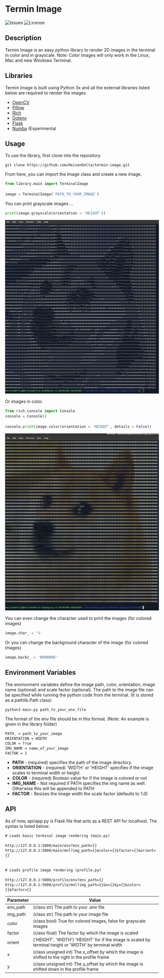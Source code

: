 # Termin Image

![Issues](https://img.shields.io/github/issues/HeisenDelta/termin-image)
![License](https://img.shields.io/github/license/HeisenDelta/termin-image)

##  Description

Termin Image is an easy python library to render 2D images in the terminal in color and in grayscale.
Note: Color images will only work in the Linux, Mac and new Windows Terminal.

##  Libraries

Termin Image is built using Python 3x and all the external libraries listed below are required to render the images
* [OpenCV](https://opencv.org/)
* [Pillow](https://python-pillow.org/)
* [Rich](https://pypi.org/project/rich/)
* [Dotenv](https://pypi.org/project/python-dotenv/)
* [Flask](https://flask.palletsprojects.com/en/1.1.x/)
* [Numba](http://numba.pydata.org/) (Experimental

## Usage

To use the library, first clone into the repository
```shell
git clone https://github.com/HeisenDelta/termin-image.git
```

From here, you can import the Image class and create a new image.
```python
from library.main import TerminalImage

image = TerminalImage('PATH_TO_YOUR_IMAGE')
```

You can print grayscale images ...
```python
print(image.grayscale(orientation = 'HEIGHT'))
```
![alt_text_grayscale](images/git2.png "Grayscale image example")

Or images in color.
```python
from rich.console import Console
console = Console()

console.print(image.color(orientation = 'HEIGHT', details = False))
```
![alt_text_color](images/git1.png "Color image example")

You can even change the character used to print the images (for colored images)
```python
image.char_ = '%'
```

Or you can change the background character of the image (for colored images)
```python
image.backc_ = '#000000'
```

## Environment Variables

The environment variables define the image path, color, orientation, image name (optional) and scale factor (optional).
The path to the image file can be specified while running the python code from the terminal. (It is stored as a pathlib.Path class)
```shell
python3 main.py path_to_your_env_file
```

The format of the env file should be in this format. (Note: An example is given in the library folder)
```shell
PATH_ = path_to_your_image
ORIENTATION = WIDTH
COLOR = True
IMG_NAME = name_of_your_image
FACTOR = 1
```

* **PATH** - (required) specifies the path of the image directory.
* **ORIENTATION** - (required) 'WIDTH' or 'HEIGHT' specifies if the image scales to terminal width or height.
* **COLOR** - (required) Boolean value for if the image is colored or not
* **IMG_NAME** - Not required if PATH specifies the img name as well. Otherwise this will be appended to PATH
* **FACTOR** - Resizes the image width the scale factor (defaults to 1.0)

## API
As of now, api/app.py is Flask file that acts as a REST API for localhost. The syntax is listed below:

```shell
# Loads basic terminal image rendering (main.py)

http://127.0.0.1:5000/main/env?env_path={}
http://127.0.0.1:5000/main/mnl?img_path={}&color={}&factor={}&orient={}


# Loads profile image rendering (profile.py)

http://127.0.0.1:5000/profile/env?env_path={}
http://127.0.0.1:5000/profile/mnl?img_path={}&x={}&y={}&color={}&factor={}
```

| Parameter | Value                                                                                                   |
| --------- | ------------------------------------------------------------------------------------------------------- |
| env_path  | (class str) The path to your .env file                                                                  |
| img_path  | (class str) The path to your image file                                                                 |
| color     | (class bool) True for colored images, false for grayscale images                                        |
| factor    | (class float) The factor by which the image is scaled                                                   |
| orient    | ('HEIGHT', 'WIDTH') 'HEIGHT' for if the image is scaled by terminal height or 'WIDTH' by terminal width |
| x         | (class unsigned int) The x_offset by which the image is shifted to the right in the profile frame       |
| y         | (class unsigned int) The y_offset by which the image is shifted down in the profile frame               |
